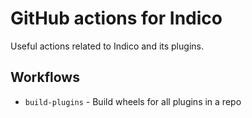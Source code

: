 # GitHub actions for Indico

Useful actions related to Indico and its plugins.

## Workflows

- `build-plugins` - Build wheels for all plugins in a repo
